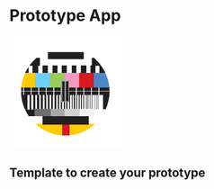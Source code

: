 # Prototype App

<img src="https://raw.githubusercontent.com/DimitrisTzimikas/react-native-init-template/master/init_files/src/assets/splash_screen_image.png" width="200">

## Template to create your prototype

